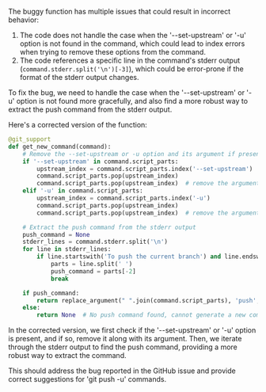 The buggy function has multiple issues that could result in incorrect behavior:

1. The code does not handle the case when the '--set-upstream' or '-u' option is not found in the command, which could lead to index errors when trying to remove these options from the command.
2. The code references a specific line in the command's stderr output (`command.stderr.split('\n')[-3]`), which could be error-prone if the format of the stderr output changes.

To fix the bug, we need to handle the case when the '--set-upstream' or '-u' option is not found more gracefully, and also find a more robust way to extract the push command from the stderr output.

Here's a corrected version of the function:

```python
@git_support
def get_new_command(command):
    # Remove the --set-upstream or -u option and its argument if present
    if '--set-upstream' in command.script_parts:
        upstream_index = command.script_parts.index('--set-upstream')
        command.script_parts.pop(upstream_index)
        command.script_parts.pop(upstream_index)  # remove the argument
    elif '-u' in command.script_parts:
        upstream_index = command.script_parts.index('-u')
        command.script_parts.pop(upstream_index)
        command.script_parts.pop(upstream_index)  # remove the argument

    # Extract the push command from the stderr output
    push_command = None
    stderr_lines = command.stderr.split('\n')
    for line in stderr_lines:
        if line.startswith('To push the current branch') and line.endswith('use'):
            parts = line.split(' ')
            push_command = parts[-2]
            break

    if push_command:
        return replace_argument(" ".join(command.script_parts), 'push', push_command)
    else:
        return None  # No push command found, cannot generate a new command
```

In the corrected version, we first check if the '--set-upstream' or '-u' option is present, and if so, remove it along with its argument. Then, we iterate through the stderr output to find the push command, providing a more robust way to extract the command.

This should address the bug reported in the GitHub issue and provide correct suggestions for 'git push -u' commands.